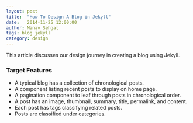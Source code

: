```yaml
---
layout: post
title:  "How To Design A Blog in Jekyll"
date:   2014-11-25 12:00:00
author: Manav Sehgal
tags: blog jekyll
category: design
---
```


This article discusses our design journey in creating a blog using Jekyll.

### Target Features

- A typical blog has a collection of chronological posts. 
- A component listing recent posts to display on home page. 
- A pagination component to leaf through posts in chronological order.
- A post has an image, thumbnail, summary, title, permalink, and content.
- Each post has tags classifying related posts.
- Posts are classified under categories.
